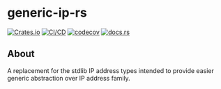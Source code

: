 # generic-ip-rs

[![Crates.io](https://img.shields.io/crates/v/generic-ip)](https://crates.io/crates/generic-ip)
[![CI/CD](https://github.com/wolcomm/generic-ip-rs/actions/workflows/cicd.yml/badge.svg?branch=master&event=push)](https://github.com/wolcomm/generic-ip-rs/actions/workflows/cicd.yml)
[![codecov](https://codecov.io/gh/wolcomm/generic-ip-rs/branch/master/graph/badge.svg?token=k5W2t9DlWw)](https://codecov.io/gh/wolcomm/generic-ip-rs)
[![docs.rs](https://img.shields.io/docsrs/generic-ip)](https://docs.rs/generic-ip)

## About

A replacement for the stdlib IP address types intended to provide easier
generic abstraction over IP address family.
